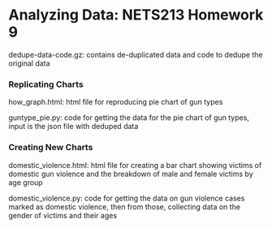 # Analyzing Data: NETS213 Homework 9 

dedupe-data-code.gz: contains de-duplicated data and code to dedupe the original data

### Replicating Charts 

how_graph.html: html file for reproducing pie chart of gun types

guntype_pie.py: code for getting the data for the pie chart of gun types, input is the json file with deduped data

### Creating New Charts 

domestic_violence.html: html file for creating a bar chart showing victims of domestic gun violence and the breakdown of male and female victims by age group 

domestic_violence.py: code for getting the data on gun violence cases marked as domestic violence, then from those, collecting data on the gender of victims and their ages
